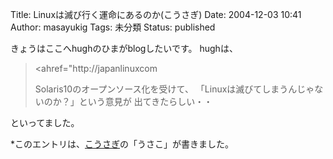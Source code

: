 Title: Linuxは滅び行く運命にあるのか(こうさぎ)
Date: 2004-12-03 10:41
Author: masayukig
Tags: 未分類
Status: published

きょうはここへhughのひまがblogしたいです。
hughは、

> &lt;ahref="http://japanlinuxcom
>
> Solaris10のオープンソース化を受けて、
> 「Linuxは滅びてしまうんじゃないのか？」という意見が
> 出てきたらしい・・

といってました。

\*このエントリは、[こうさぎ](http://cousagi.yomiusa.net/)の「うさこ」が書きました。
